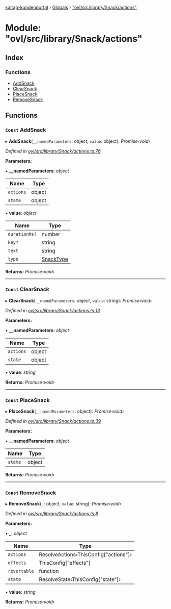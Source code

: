 [kaltag-kundenportal](../README.md) › [Globals](../globals.md) › ["ovl/src/library/Snack/actions"](_ovl_src_library_snack_actions_.md)

# Module: "ovl/src/library/Snack/actions"

## Index

### Functions

* [AddSnack](_ovl_src_library_snack_actions_.md#const-addsnack)
* [ClearSnack](_ovl_src_library_snack_actions_.md#const-clearsnack)
* [PlaceSnack](_ovl_src_library_snack_actions_.md#const-placesnack)
* [RemoveSnack](_ovl_src_library_snack_actions_.md#const-removesnack)

## Functions

### `Const` AddSnack

▸ **AddSnack**(`__namedParameters`: object, `value`: object): *Promise‹void›*

*Defined in [ovl/src/library/Snack/actions.ts:76](https://github.com/fopsdev/ovl/blob/d5eec59/ovl/src/library/Snack/actions.ts#L76)*

**Parameters:**

▪ **__namedParameters**: *object*

Name | Type |
------ | ------ |
`actions` | object |
`state` | object |

▪ **value**: *object*

Name | Type |
------ | ------ |
`durationMs?` | number |
`key?` | string |
`text` | string |
`type` | [SnackType](_ovl_src_library_snack_snack_.md#snacktype) |

**Returns:** *Promise‹void›*

___

### `Const` ClearSnack

▸ **ClearSnack**(`__namedParameters`: object, `value`: string): *Promise‹void›*

*Defined in [ovl/src/library/Snack/actions.ts:13](https://github.com/fopsdev/ovl/blob/d5eec59/ovl/src/library/Snack/actions.ts#L13)*

**Parameters:**

▪ **__namedParameters**: *object*

Name | Type |
------ | ------ |
`actions` | object |
`state` | object |

▪ **value**: *string*

**Returns:** *Promise‹void›*

___

### `Const` PlaceSnack

▸ **PlaceSnack**(`__namedParameters`: object): *Promise‹void›*

*Defined in [ovl/src/library/Snack/actions.ts:39](https://github.com/fopsdev/ovl/blob/d5eec59/ovl/src/library/Snack/actions.ts#L39)*

**Parameters:**

▪ **__namedParameters**: *object*

Name | Type |
------ | ------ |
`state` | object |

**Returns:** *Promise‹void›*

___

### `Const` RemoveSnack

▸ **RemoveSnack**(`_`: object, `value`: string): *Promise‹void›*

*Defined in [ovl/src/library/Snack/actions.ts:8](https://github.com/fopsdev/ovl/blob/d5eec59/ovl/src/library/Snack/actions.ts#L8)*

**Parameters:**

▪ **_**: *object*

Name | Type |
------ | ------ |
`actions` | ResolveActions‹ThisConfig["actions"]› |
`effects` | ThisConfig["effects"] |
`revertable` | function |
`state` | ResolveState‹ThisConfig["state"]› |

▪ **value**: *string*

**Returns:** *Promise‹void›*
